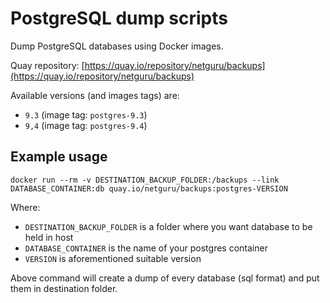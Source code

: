 # PostgreSQL dump scripts

Dump PostgreSQL databases using Docker images.

Quay repository: [https://quay.io/repository/netguru/backups](https://quay.io/repository/netguru/backups)

Available versions (and images tags) are:

* `9.3` (image tag: `postgres-9.3`)
* `9,4` (image tag: `postgres-9.4`)

## Example usage

`docker run --rm -v DESTINATION_BACKUP_FOLDER:/backups --link DATABASE_CONTAINER:db quay.io/netguru/backups:postgres-VERSION`

Where:
* `DESTINATION_BACKUP_FOLDER` is a folder where you want database to be held in host
* `DATABASE_CONTAINER` is the name of your postgres container
* `VERSION` is aforementioned suitable version

Above command will create a dump of every database (sql format) and put them in destination folder.
